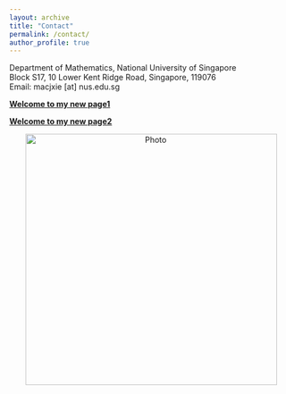 ```yaml
---
layout: archive
title: "Contact"
permalink: /contact/
author_profile: true
---
```

Department of Mathematics, National University of Singapore<br>
Block S17, 10 Lower Kent Ridge Road, Singapore, 119076<br>
Email: macjxie [at] nus.edu.sg

<b> <span style="color:green">[Welcome to my new page1](https://1223steven.github.io/files/cjxie/index.html)</span> </b>

<b> <span style="color:red">[Welcome to my new page2](https://1223steven.github.io/html/default.html)</span> </b>

<p align="center">
  <img src="https://1223steven.github.io/images/suzhou_1.png?raw=true" alt="Photo" style="width: 450px;"/> 
</p>
